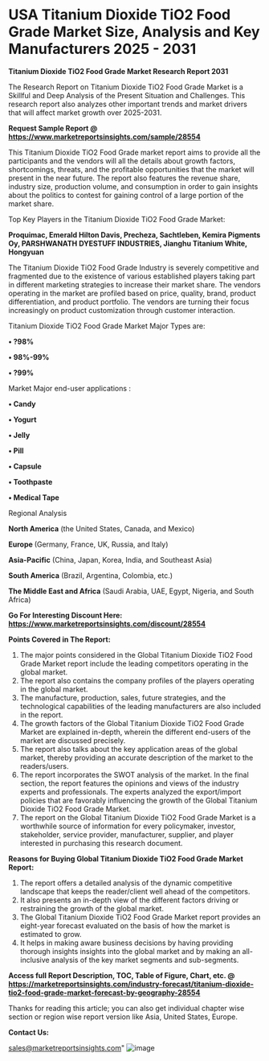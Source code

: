 # USA Titanium Dioxide TiO2 Food Grade Market Size, Analysis and Key Manufacturers 2025 - 2031

<strong>Titanium Dioxide TiO2 Food Grade Market Research Report 2031</strong>

The Research Report on Titanium Dioxide TiO2 Food Grade Market is a Skillful and Deep Analysis of the Present Situation and Challenges. This research report also analyzes other important trends and market drivers that will affect market growth over 2025-2031.

<strong>Request Sample Report @ <a href=https://www.marketreportsinsights.com/sample/28554>https://www.marketreportsinsights.com/sample/28554</a></strong>

This Titanium Dioxide TiO2 Food Grade market report aims to provide all the participants and the vendors will all the details about growth factors, shortcomings, threats, and the profitable opportunities that the market will present in the near future. The report also features the revenue share, industry size, production volume, and consumption in order to gain insights about the politics to contest for gaining control of a large portion of the market share.

Top Key Players in the Titanium Dioxide TiO2 Food Grade Market:

<strong>Proquimac, Emerald Hilton Davis, Precheza, Sachtleben, Kemira Pigments Oy, PARSHWANATH DYESTUFF INDUSTRIES, Jianghu Titanium White, Hongyuan</strong>

The Titanium Dioxide TiO2 Food Grade Industry is severely competitive and fragmented due to the existence of various established players taking part in different marketing strategies to increase their market share. The vendors operating in the market are profiled based on price, quality, brand, product differentiation, and product portfolio. The vendors are turning their focus increasingly on product customization through customer interaction.

Titanium Dioxide TiO2 Food Grade Market Major Types are:

<strong>• ?98%

• 98%-99%

• ?99%</strong>

Market Major end-user applications :

<strong>• Candy

• Yogurt

• Jelly

• Pill

• Capsule

• Toothpaste

• Medical Tape</strong>

Regional Analysis

</u><strong><b>North America</b></strong> (the United States, Canada, and Mexico)

<strong><b>Europe </b></strong>(Germany, France, UK, Russia, and Italy)

<strong><b>Asia-Pacific</b></strong> (China, Japan, Korea, India, and Southeast Asia)

<strong><b>South America</b></strong> (Brazil, Argentina, Colombia, etc.)

<strong><b>The Middle East and Africa</b></strong> (Saudi Arabia, UAE, Egypt, Nigeria, and South Africa)

<strong>Go For Interesting Discount Here: <a href=https://www.marketreportsinsights.com/discount/28554>https://www.marketreportsinsights.com/discount/28554</a></strong>

<strong>Points Covered in The Report:</strong>
<ol>
  <li>The major points considered in the Global Titanium Dioxide TiO2 Food Grade Market report include the leading competitors operating in the global market.</li>
  <li>The report also contains the company profiles of the players operating in the global market.</li>
  <li>The manufacture, production, sales, future strategies, and the technological capabilities of the leading manufacturers are also included in the report.</li>
  <li>The growth factors of the Global Titanium Dioxide TiO2 Food Grade Market are explained in-depth, wherein the different end-users of the market are discussed precisely.</li>
  <li>The report also talks about the key application areas of the global market, thereby providing an accurate description of the market to the readers/users.</li>
  <li>The report incorporates the SWOT analysis of the market. In the final section, the report features the opinions and views of the industry experts and professionals. The experts analyzed the export/import policies that are favorably influencing the growth of the Global Titanium Dioxide TiO2 Food Grade Market.</li>
  <li>The report on the Global Titanium Dioxide TiO2 Food Grade Market is a worthwhile source of information for every policymaker, investor, stakeholder, service provider, manufacturer, supplier, and player interested in purchasing this research document.</li>
</ol>
<strong>Reasons for Buying Global Titanium Dioxide TiO2 Food Grade Market Report:</strong>

<ol>
  <li>The report offers a detailed analysis of the dynamic competitive landscape that keeps the reader/client well ahead of the competitors.</li>
  <li>It also presents an in-depth view of the different factors driving or restraining the growth of the global market.</li>
  <li>The Global Titanium Dioxide TiO2 Food Grade Market report provides an eight-year forecast evaluated on the basis of how the market is estimated to grow.</li>
  <li>It helps in making aware business decisions by having providing thorough insights insights into the global market and by making an all-inclusive analysis of the key market segments and sub-segments.</li>
</ol>
<strong>Access full Report Description, TOC, Table of Figure, Chart, etc. @ <a href=https://marketreportsinsights.com/industry-forecast/titanium-dioxide-tio2-food-grade-market-forecast-by-geography-28554>https://marketreportsinsights.com/industry-forecast/titanium-dioxide-tio2-food-grade-market-forecast-by-geography-28554</a></strong>


Thanks for reading this article; you can also get individual chapter wise section or region wise report version like Asia, United States, Europe.

<strong>Contact Us:</strong>

sales@marketreportsinsights.com"
![image](https://github.com/user-attachments/assets/a2a112dc-e5c7-4133-b5a5-c457192884f4)
